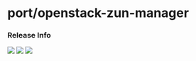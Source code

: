 # port/openstack-zun-manager

### Release Info
[![](https://images.microbadger.com/badges/version/port/openstack-zun-manager.svg)](http://microbadger.com/images/port/openstack-zun-manager "Image info @ microbadger.com")
[![](https://images.microbadger.com/badges/image/port/openstack-zun-manager.svg)](http://microbadger.com/images/port/openstack-zun-manager "Image info @ microbadger.com")
[![](https://images.microbadger.com/badges/commit/port/openstack-zun-manager.svg)](http://microbadger.com/images/port/openstack-zun-manager "Image info @ microbadger.com")
